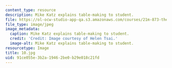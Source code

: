 ```yaml
---
content_type: resource
description: Mike Katz explains table-making to student.
file: https://ol-ocw-studio-app-qa.s3.amazonaws.com/courses/21m-873-theater-arts-topics-fall-2004-january-iap-2005/91ce055e3b2a19462be0b29e018c21fd_10.jpg
file_type: image/jpeg
image_metadata:
  caption: Mike Katz explains table-making to student.
  credit: 'Credit: Image courtesy of Helen Tsai.'
  image-alt: Mike Katz explains table-making to student.
resourcetype: Image
title: 10.jpg
uid: 91ce055e-3b2a-1946-2be0-b29e018c21fd
---
```

